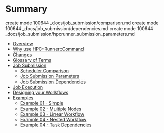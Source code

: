 # Summary

 create mode 100644 _docs/job_submission/comparison.md
 create mode 100644 _docs/job_submission/dependencies.md
 create mode 100644 _docs/job_submission/hpcrunner_submission_parameters.md


* [Overview](overview.md)
* [Why use HPC::Runner::Command](why.md)
* [Changes](changes.md)
* [Glossary of Terms](glossary.md)
* [Job Submission](job_submission/job_submission.md)
    * [Scheduler Comparison](job_submission/comparison.md)
    * [Job Submission Parameters](job_submission/hpcrunner_submission_parameters.md)
    * [Job Submission Dependencies](job_submission/dependencies.md)
* [Job Execution](job_execution/job_execution.md)
* [Designing your Workflows](design_workflow.md)
* [Examples](examples/examples.md)
    * [Example 01 - Simple](examples/example_01.md)
    * [Example 02 - Multiple Nodes](examples/example_02.md)
    * [Example 03 - Linear Workflow](examples/example_03.md)
    * [Example 04 - Nested Workflow](examples/example_04.md)
    * [Example 04 - Task Dependencies](examples/example_05.md)
